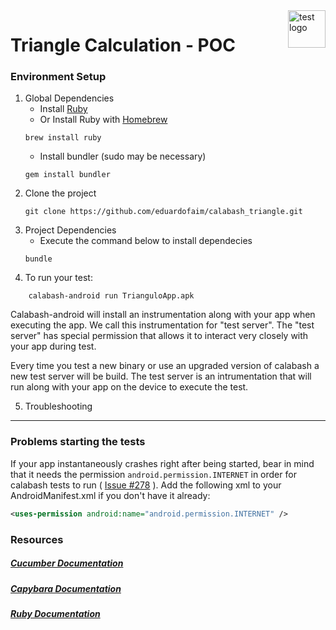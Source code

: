 
<a href="https://github.com/eduardofaim">
    <img src="https://www.outbrain.com/techblog/wp-content/uploads/2017/05/road-sign-361513_960_720.jpg" alt="test logo" title="test" align="right" height="60" />
</a>

Triangle Calculation - POC
======================

### Environment Setup

1. Global Dependencies
    * Install [Ruby](https://www.ruby-lang.org/en/documentation/installation/)
    * Or Install Ruby with [Homebrew](http://brew.sh/)
    ```
    brew install ruby
    ```
    * Install bundler (sudo may be necessary)
    ```
    gem install bundler
    ```
2. Clone the project
    ```
    git clone https://github.com/eduardofaim/calabash_triangle.git
    ```
3. Project Dependencies
    * Execute the command below to install dependecies
    ```
    bundle
    ```
4. To run your test:
```
    calabash-android run TrianguloApp.apk
```

Calabash-android will install an instrumentation along with your app when executing the app. We call this instrumentation for "test server". The "test server" has special permission that allows it to interact very closely with your app during test.

Every time you test a new binary or use an upgraded version of calabash a new test server will be build. The test server is an intrumentation that will run along with your app on the device to execute the test.
    
    
5. Troubleshooting
---------------

### Problems starting the tests

If your app instantaneously crashes right after being started, bear in mind that it needs the permission `android.permission.INTERNET` in order for calabash tests to run ( [Issue #278](https://github.com/calabash/calabash-android/issues/278) ). Add the following xml to your AndroidManifest.xml if you don't have it already:

```xml
<uses-permission android:name="android.permission.INTERNET" />
```


### Resources

##### [Cucumber Documentation](https://cucumber.io/docs/reference)

##### [Capybara Documentation](http://www.rubydoc.info/github/jnicklas/capybara/master)

##### [Ruby Documentation](http://ruby-doc.org/)
